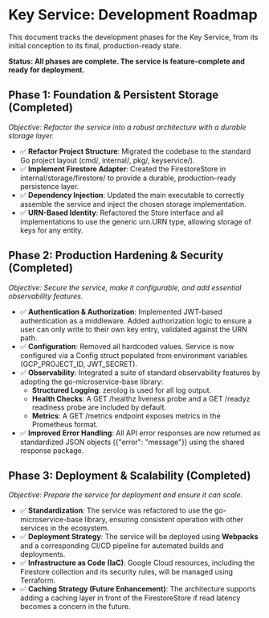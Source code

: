 # **Key Service: Development Roadmap**

This document tracks the development phases for the Key Service, from its initial conception to its final, production-ready state.

**Status: All phases are complete. The service is feature-complete and ready for deployment.**

## **Phase 1: Foundation & Persistent Storage (Completed)**

*Objective: Refactor the service into a robust architecture with a durable storage layer.*

* ✅ **Refactor Project Structure**: Migrated the codebase to the standard Go project layout (cmd/, internal/, pkg/, keyservice/).
* ✅ **Implement Firestore Adapter**: Created the FirestoreStore in internal/storage/firestore/ to provide a durable, production-ready persistence layer.
* ✅ **Dependency Injection**: Updated the main executable to correctly assemble the service and inject the chosen storage implementation.
* ✅ **URN-Based Identity**: Refactored the Store interface and all implementations to use the generic urn.URN type, allowing storage of keys for any entity.

## **Phase 2: Production Hardening & Security (Completed)**

*Objective: Secure the service, make it configurable, and add essential observability features.*

* ✅ **Authentication & Authorization**: Implemented JWT-based authentication as a middleware. Added authorization logic to ensure a user can only write to their own key entry, validated against the URN path.
* ✅ **Configuration**: Removed all hardcoded values. Service is now configured via a Config struct populated from environment variables (GCP\_PROJECT\_ID, JWT\_SECRET).
* ✅ **Observability**: Integrated a suite of standard observability features by adopting the go-microservice-base library:
    * **Structured Logging**: zerolog is used for all log output.
    * **Health Checks**: A GET /healthz liveness probe and a GET /readyz readiness probe are included by default.
    * **Metrics**: A GET /metrics endpoint exposes metrics in the Prometheus format.
* ✅ **Improved Error Handling**: All API error responses are now returned as standardized JSON objects ({"error": "message"}) using the shared response package.

## **Phase 3: Deployment & Scalability (Completed)**

*Objective: Prepare the service for deployment and ensure it can scale.*

* ✅ **Standardization**: The service was refactored to use the go-microservice-base library, ensuring consistent operation with other services in the ecosystem.
* ✅ **Deployment Strategy**: The service will be deployed using **Webpacks** and a corresponding CI/CD pipeline for automated builds and deployments.
* ✅ **Infrastructure as Code (IaC)**: Google Cloud resources, including the Firestore collection and its security rules, will be managed using Terraform.
* ✅ **Caching Strategy (Future Enhancement)**: The architecture supports adding a caching layer in front of the FirestoreStore if read latency becomes a concern in the future.